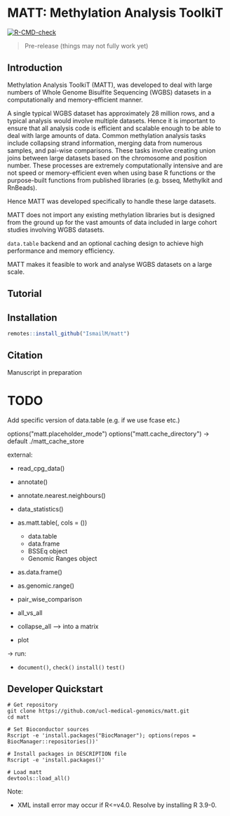 # MATT: Methylation Analysis ToolkiT
[![R-CMD-check](https://github.com/IsmailM/matt/workflows/R-CMD-check/badge.svg)](https://github.com/IsmailM/matt/actions)

> Pre-release (things may not fully work yet)

## Introduction


Methylation Analysis ToolkiT (MATT), was developed to deal with large numbers of Whole Genome Bisulfite Sequencing (WGBS) datasets in a computationally and memory-efficient manner.

A single typical WGBS dataset has approximately 28 million rows, and a typical analysis would involve multiple datasets. Hence it is important to ensure that all analysis code is efficient and scalable enough to be able to deal with large amounts of data. Common methylation analysis tasks include collapsing strand information, merging data from numerous samples, and pai-wise comparisons. These tasks involve creating union joins between large datasets based on the chromosome and position number. These processes are extremely computationally intensive and are not speed or memory-efficient even when using base R functions or the purpose-built functions from published libraries (e.g. bsseq, Methylkit and RnBeads).

Hence MATT was developed specifically to handle these large datasets.

MATT does not import any existing methylation libraries but is designed from the ground up for the vast amounts of data included in large cohort studies involving WGBS datasets.

`data.table` backend and an optional caching design to achieve high performance and memory efficiency.

MATT makes it feasible to work and analyse WGBS datasets on a large scale.


## Tutorial




## Installation 

```r
remotes::install_github("IsmailM/matt")
```

## Citation

Manuscript in preparation




# TODO
Add specific version of data.table (e.g. if we use fcase etc.)

options("matt.placeholder_mode")
options("matt.cache_directory") -> default ./matt_cache_store


external: 
* read_cpg_data()

* annotate()
* annotate.nearest.neighbours()
* data_statistics()

* as.matt.table(, cols = ())
  * data.table
  * data.frame
  * BSSEq object
  * Genomic Ranges object
* as.data.frame()
* as.genomic.range()

* pair_wise_comparison
* all_vs_all
* collapse_all --> into a matrix

* plot

-> run:
- `document()`, `check()` `install()` `test()`

## Developer Quickstart

```
# Get repository
git clone https://github.com/ucl-medical-genomics/matt.git
cd matt

# Set Bioconductor sources
Rscript -e 'install.packages("BiocManager"); options(repos = BiocManager::repositories())'

# Install packages in DESCRIPTION file
Rscript -e 'install.packages()'

# Load matt
devtools::load_all()
```

Note:
- XML install error may occur if R<=v4.0. Resolve by installing R 3.9-0.
